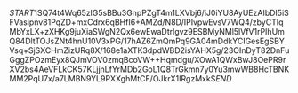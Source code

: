 $START$1SQ74t4Wq65zlG5sBBu3GnpPZgT4m1LXVbj6/iJ0iYU8AyUEzAIbDI5iSFVasipnv81PqZD+mxCdrx6qBHfI6+AMZd/N8D/IPIvpwEvsV7WQ4/zbyCTIqMbYxLX+zXHKg9juXiaSWgN2Qx6ewEwaDtrlgvz9ESBMyNMl5lVfV1rPIhUmQ84DltTOJsZNt4hnU10V3xPG/17hAZ6ZmQmPq9GA04mDdkYCIGesEgSBYVsq+SjSXCHmZizURq8X/168e1aXTK3dpdWBD2isYAHX5g/23OInDyT82DnFuGggZPOzmEyx8QJmVOV0zmqBcoVW++Hqmdgu/XOwA1QWxBwJ8OePR9rXV2bs4AeVFLkCK57KLjjnLfYrMDb2GoL1Q8TrGkmn7y0Yu3mwWB8HcTBNKMM2PqU7x/a7LMBN9YL9PXXghMtCF/OJkrX1IRgzMxkS$END$